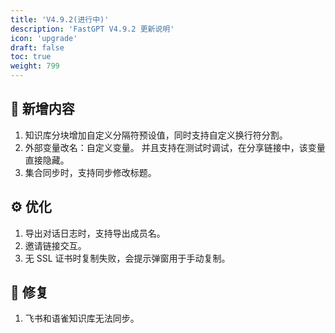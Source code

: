 ```yaml
---
title: 'V4.9.2(进行中)'
description: 'FastGPT V4.9.2 更新说明'
icon: 'upgrade'
draft: false
toc: true
weight: 799
---
```



## 🚀 新增内容

1. 知识库分块增加自定义分隔符预设值，同时支持自定义换行符分割。
2. 外部变量改名：自定义变量。 并且支持在测试时调试，在分享链接中，该变量直接隐藏。
3. 集合同步时，支持同步修改标题。

## ⚙️ 优化

1. 导出对话日志时，支持导出成员名。
2. 邀请链接交互。
3. 无 SSL 证书时复制失败，会提示弹窗用于手动复制。

## 🐛 修复

1. 飞书和语雀知识库无法同步。